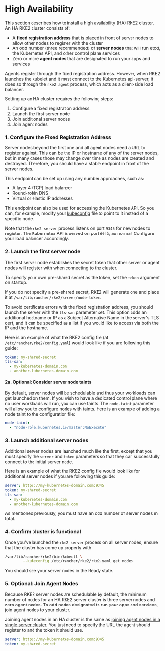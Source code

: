 # High Availability

This section describes how to install a high availability (HA) RKE2 cluster. An HA RKE2 cluster consists of:

* A **fixed registration address** that is placed in front of server nodes to allow other nodes to register with the cluster
* An odd number (three recommended) of **server nodes** that will run etcd, the Kubernetes API, and other control plane services
* Zero or more **agent nodes** that are designated to run your apps and services

Agents register through the fixed registration address. However, when RKE2 launches the kubelet and it must connect to the Kubernetes api-server, it does so through the `rke2 agent` process, which acts as a client-side load balancer.

Setting up an HA cluster requires the following steps:

1. Configure a fixed registration address
1. Launch the first server node
1. Join additional server nodes
1. Join agent nodes

### 1. Configure the Fixed Registration Address

Server nodes beyond the first one and all agent nodes need a URL to register against. This can be the IP or hostname of any of the server nodes, but in many cases those may change over time as nodes are created and destroyed. Therefore, you should have a stable endpoint in front of the server nodes.

This endpoint can be set up using any number approaches, such as:

* A layer 4 (TCP) load balancer
* Round-robin DNS
* Virtual or elastic IP addresses

This endpoint can also be used for accessing the Kubernetes API. So you can, for example, modify your [kubeconfig](https://kubernetes.io/docs/concepts/configuration/organize-cluster-access-kubeconfig/) file to point to it instead of a specific node.

Note that the `rke2 server` process listens on port `9345` for new nodes to register. The Kubernetes API is served on port `6443`, as normal. Configure your load balancer accordingly.

### 2. Launch the first server node
The first server node establishes the secret token that other server or agent nodes will register with when connecting to the cluster.

To specify your own pre-shared secret as the token, set the `token` argument on startup.

If you do not specify a pre-shared secret, RKE2 will generate one and place it at `/var/lib/rancher/rke2/server/node-token`.

To avoid certificate errors with the fixed registration address, you should launch the server with the `tls-san` parameter set. This option adds an additional hostname or IP as a Subject Alternative Name in the server's TLS cert, and it can be specified as a list if you would like to access via both the IP and the hostname.

Here is an example of what the RKE2 config file (at `/etc/rancher/rke2/config.yaml`) would look like if you are following this guide:
```yaml
token: my-shared-secret
tls-san:
  - my-kubernetes-domain.com
  - another-kubernetes-domain.com
```

#### 2a. Optional: Consider server node taints
By default, server nodes will be schedulable and thus your workloads can get launched on them. If you wish to have a dedicated control plane where no user workloads will run, you can use taints. The `node-taint` parameter will allow you to configure nodes with taints. Here is an example of adding a node taint to the configuration file:
```yaml
node-taint:
  - "node-role.kubernetes.io/master:NoExecute"
```

### 3. Launch additional server nodes
Additional server nodes are launched much like the first, except that you must specify the `server` and `token` parameters so that they can successfully connect to the initial server node.

Here is an example of what the RKE2 config file would look like for additional server nodes if you are following this guide:
```yaml
server: https://my-kubernetes-domain.com:9345
token: my-shared-secret
tls-san:
  - my-kubernetes-domain.com
  - another-kubernetes-domain.com

```
As mentioned previously, you must have an odd number of server nodes in total.

### 4. Confirm cluster is functional
Once you've launched the `rke2 server` process on all server nodes, ensure that the cluster has come up properly with
```bash
/var/lib/rancher/rke2/bin/kubectl \
        --kubeconfig /etc/rancher/rke2/rke2.yaml get nodes
```
You should see your server nodes in the Ready state.


### 5. Optional: Join Agent Nodes

Because RKE2 server nodes are schedulable by default, the minimum number of nodes for an HA RKE2 server cluster is three server nodes and zero agent nodes. To add nodes designated to run your apps and services, join agent nodes to your cluster.

Joining agent nodes in an HA cluster is the same as [joining agent nodes in a single server cluster](quickstart.md#agent-worker-node-installation). You just need to specify the URL the agent should register to and the token it should use.

```yaml
server: https://my-kubernetes-domain.com:9345
token: my-shared-secret
```
